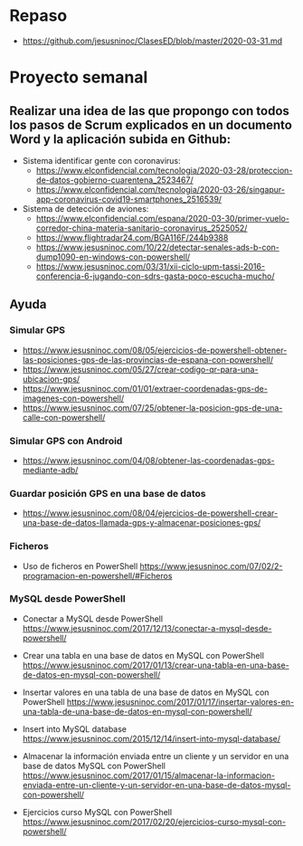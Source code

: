 # Repaso
* https://github.com/jesusninoc/ClasesED/blob/master/2020-03-31.md

# Proyecto semanal

## Realizar una idea de las que propongo con todos los pasos de Scrum explicados en un documento Word y la aplicación subida en Github:

- Sistema identificar gente con coronavirus:
  - https://www.elconfidencial.com/tecnologia/2020-03-28/proteccion-de-datos-gobierno-cuarentena_2523467/
  - https://www.elconfidencial.com/tecnologia/2020-03-26/singapur-app-coronavirus-covid19-smartphones_2516539/
- Sistema de detección de aviones:
  - https://www.elconfidencial.com/espana/2020-03-30/primer-vuelo-corredor-china-materia-sanitario-coronavirus_2525052/
  - https://www.flightradar24.com/BGA116F/244b9388
  - https://www.jesusninoc.com/10/22/detectar-senales-ads-b-con-dump1090-en-windows-con-powershell/
  - https://www.jesusninoc.com/03/31/xii-ciclo-upm-tassi-2016-conferencia-6-jugando-con-sdrs-gasta-poco-escucha-mucho/

## Ayuda

### Simular GPS
* https://www.jesusninoc.com/08/05/ejercicios-de-powershell-obtener-las-posiciones-gps-de-las-provincias-de-espana-con-powershell/
* https://www.jesusninoc.com/05/27/crear-codigo-qr-para-una-ubicacion-gps/
* https://www.jesusninoc.com/01/01/extraer-coordenadas-gps-de-imagenes-con-powershell/
* https://www.jesusninoc.com/07/25/obtener-la-posicion-gps-de-una-calle-con-powershell/

### Simular GPS con Android
* https://www.jesusninoc.com/04/08/obtener-las-coordenadas-gps-mediante-adb/

### Guardar posición GPS en una base de datos
* https://www.jesusninoc.com/08/04/ejercicios-de-powershell-crear-una-base-de-datos-llamada-gps-y-almacenar-posiciones-gps/

### Ficheros
- Uso de ficheros en PowerShell https://www.jesusninoc.com/07/02/2-programacion-en-powershell/#Ficheros

### MySQL desde PowerShell
- Conectar a MySQL desde PowerShell https://www.jesusninoc.com/2017/12/13/conectar-a-mysql-desde-powershell/

- Crear una tabla en una base de datos en MySQL con PowerShell https://www.jesusninoc.com/2017/01/13/crear-una-tabla-en-una-base-de-datos-en-mysql-con-powershell/

- Insertar valores en una tabla de una base de datos en MySQL con PowerShell https://www.jesusninoc.com/2017/01/17/insertar-valores-en-una-tabla-de-una-base-de-datos-en-mysql-con-powershell/

- Insert into MySQL database https://www.jesusninoc.com/2015/12/14/insert-into-mysql-database/

- Almacenar la información enviada entre un cliente y un servidor en una base de datos MySQL con PowerShell https://www.jesusninoc.com/2017/01/15/almacenar-la-informacion-enviada-entre-un-cliente-y-un-servidor-en-una-base-de-datos-mysql-con-powershell/

- Ejercicios curso MySQL con PowerShell https://www.jesusninoc.com/2017/02/20/ejercicios-curso-mysql-con-powershell/
